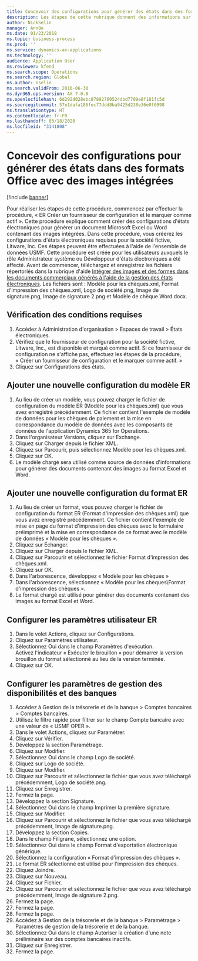 ```yaml
---
title: Concevoir des configurations pour générer des états dans des formats Office avec des images intégrées
description: Les étapes de cette rubrique donnent des informations sur la création de configurations d'états électroniques qui génèrent des documents électroniques aux formats Microsoft Office (Excel et Word) qui contiennent des images intégrées.
author: NickSelin
manager: AnnBe
ms.date: 01/23/2018
ms.topic: business-process
ms.prod: ''
ms.service: dynamics-ax-applications
ms.technology: ''
audience: Application User
ms.reviewer: kfend
ms.search.scope: Operations
ms.search.region: Global
ms.author: nselin
ms.search.validFrom: 2016-06-30
ms.dyn365.ops.version: AX 7.0.0
ms.openlocfilehash: 6d292d028ebc87892760524dbd7709e8f181fc5d
ms.sourcegitcommit: 57e1dafa186fec77ddd8ba9425d238e36e0f0998
ms.translationtype: HT
ms.contentlocale: fr-FR
ms.lasthandoff: 03/18/2020
ms.locfileid: "3141808"
---
```

# <a name="design-configurations-to-generate-reports-in-office-format-that-have-embedded-images"></a>Concevoir des configurations pour générer des états dans des formats Office avec des images intégrées

[!include [banner](../../includes/banner.md)]

Pour réaliser les étapes de cette procédure, commencez par effectuer la procédure, « ER Créer un fournisseur de configuration et le marquer comme actif ». Cette procédure explique comment créer des configurations d'états électroniques pour générer un document Microsoft Excel ou Word contenant des images intégrées. Dans cette procédure, vous créerez les configurations d'états électroniques requises pour la société fictive, Litware, Inc. Ces étapes peuvent être effectuées à l'aide de l'ensemble de données USMF. Cette procédure est créée pour les utilisateurs auxquels le rôle Administrateur système ou Développeur d'états électroniques a été affecté. Avant de commencer, téléchargez et enregistrez les fichiers répertoriés dans la rubrique d'aide [Intégrer des images et des formes dans les documents commerciaux générés à l'aide de la gestion des états électroniques](../electronic-reporting-embed-images-shapes.md). Les fichiers sont : Modèle pour les chèques.xml, Format d'impression des chèques.xml, Logo de société.png, Image de signature.png, Image de signature 2.png et Modèle de chèque Word.docx.

## <a name="verify-prerequisites"></a>Vérification des conditions requises  
 1. Accédez à Administration d'organisation > Espaces de travail > États électroniques.  
 2. Vérifiez que le fournisseur de configuration pour la société fictive, Litware, Inc., est disponible et marqué comme actif. Si ce fournisseur de configuration ne s'affiche pas, effectuez les étapes de la procédure, « Créer un fournisseur de configuration et le marquer comme actif. »   
 3. Cliquez sur Configurations des états.  
 
## <a name="add-a-new-er-model-configuration"></a>Ajouter une nouvelle configuration du modèle ER  
 1. Au lieu de créer un modèle, vous pouvez charger le fichier de configuration du modèle ER (Modèle pour les chèques.xml) que vous avez enregistré précédemment. Ce fichier contient l'exemple de modèle de données pour les chèques de paiement et la mise en correspondance du modèle de données avec les composants de données de l'application Dynamics 365 for Operations.   
 2. Dans l'organisateur Versions, cliquez sur Exchange.   
 3. Cliquez sur Charger depuis le fichier XML.  
 4. Cliquez sur Parcourir, puis sélectionnez Modèle pour les chèques.xml.   
 5. Cliquez sur OK.  
 6. Le modèle chargé sera utilisé comme source de données d'informations pour générer des documents contenant des images au format Excel et Word.  

## <a name="add-a-new-er-format-configuration"></a>Ajouter une nouvelle configuration du format ER  
 1. Au lieu de créer un format, vous pouvez charger le fichier de configuration du format ER (Format d'impression des chèques.xml) que vous avez enregistré précédemment. Ce fichier contient l'exemple de mise en page du format d'impression des chèques avec le formulaire préimprimé et la mise en correspondance de ce format avec le modèle de données « Modèle pour les chèques ».   
 2. Cliquez sur Échanger.  
 3. Cliquez sur Charger depuis le fichier XML.  
 4. Cliquez sur Parcourir et sélectionnez le fichier Format d'impression des chèques.xml.   
 5. Cliquez sur OK.  
 6. Dans l'arborescence, développez « Modèle pour les chèques »  
 7. Dans l'arborescence, sélectionnez « Modèle pour les chèques\Format d'impression des chèques ».  
 8. Le format chargé est utilisé pour générer des documents contenant des images au format Excel et Word.   

## <a name="configure-er-user-parameters"></a>Configurer les paramètres utilisateur ER  
 1. Dans le volet Actions, cliquez sur Configurations.  
 2. Cliquez sur Paramètres utilisateur.  
 3. Sélectionnez Oui dans le champ Paramètres d'exécution.  
  Activez l'indicateur « Exécuter le brouillon » pour démarrer la version brouillon du format sélectionné au lieu de la version terminée.  
 4. Cliquez sur OK.  

## <a name="configure-cash--bank-management-parameters"></a>Configurer les paramètres de gestion des disponibilités et des banques  
 1. Accédez à Gestion de la trésorerie et de la banque > Comptes bancaires > Comptes bancaires.  
 2. Utilisez le filtre rapide pour filtrer sur le champ Compte bancaire avec une valeur de « USMF OPER ».  
 3. Dans le volet Actions, cliquez sur Paramétrer.  
 4. Cliquez sur Vérifier.  
 5. Développez la section Paramétrage.  
 6. Cliquez sur Modifier.  
 7. Sélectionnez Oui dans le champ Logo de société.  
 8. Cliquez sur Logo de société.  
 9. Cliquez sur Modifier.  
 10. Cliquez sur Parcourir et sélectionnez le fichier que vous avez téléchargé précédemment, Logo de société.png.   
 11. Cliquez sur Enregistrer.  
 12. Fermez la page.  
 13. Développez la section Signature.  
 14. Sélectionnez Oui dans le champ Imprimer la première signature.  
 15. Cliquez sur Modifier.  
 16. Cliquez sur Parcourir et sélectionnez le fichier que vous avez téléchargé précédemment, Image de signature.png.   
 17. Développez la section Copies.  
 18. Dans le champ Filigrane, sélectionnez une option.  
 19. Sélectionnez Oui dans le champ Format d'exportation électronique générique.  
 20. Sélectionnez la configuration « Format d'impression des chèques ».  
 21. Le format ER sélectionné est utilisé pour l'impression des chèques.  
 22. Cliquez Joindre.  
 23. Cliquez sur Nouveau.  
 24. Cliquez sur Fichier.  
 25. Cliquez sur Parcourir et sélectionnez le fichier que vous avez téléchargé précédemment, Image de signature 2.png.   
 26. Fermez la page.  
 27. Fermez la page.  
 28. Fermez la page.  
 29. Accédez à Gestion de la trésorerie et de la banque > Paramétrage > Paramètres de gestion de la trésorerie et de la banque.  
 30. Sélectionnez Oui dans le champ Autoriser la création d'une note préliminaire sur des comptes bancaires inactifs.  
 31. Cliquez sur Enregistrer.  
 32. Fermez la page.  
